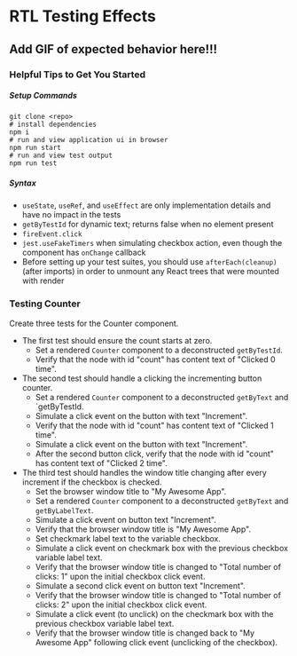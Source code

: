 # RTL Testing Effects

## Add GIF of expected behavior here!!!

### Helpful Tips to Get You Started

##### Setup Commands
```
git clone <repo>
# install dependencies
npm i
# run and view application ui in browser
npm run start
# run and view test output 
npm run test
```

##### Syntax
- `useState`, `useRef`, and `useEffect` are only implementation details and have no impact in the tests
- `getByTestId` for dynamic text; returns false when no element present
- `fireEvent.click`
- `jest.useFakeTimers` when simulating checkbox action, even though the component has `onChange` callback
- Before setting up your test suites, you should use `afterEach(cleanup)` (after imports) in order to unmount any React trees that were mounted with render

### Testing Counter
Create three tests for the Counter component.

- The first test should ensure the count starts at zero.
  - Set a rendered `Counter` component to a deconstructed `getByTestId`.
  - Verify that the node with id "count" has content text of "Clicked 0 time".
- The second test should handle a clicking the incrementing button counter.
  - Set a rendered `Counter` component to a deconstructed `getByText` and `getByTestId.
  - Simulate a click event on the button with text "Increment".
  - Verify that the node with id "count" has content text of "Clicked 1 time".
  - Simulate a click event on the button with text "Increment".
  - After the second button click, verify that the node with id "count" has content text of "Clicked 2 time".
- The third test should handles the window title changing after every increment if the checkbox is checked.
  - Set the browser window title to "My Awesome App".
  - Set a rendered `Counter` component to a deconstructed `getByText` and `getByLabelText`.
  - Simulate a click event on button text "Increment".
  - Verify that the browser window title is "My Awesome App".
  - Set checkmark label text to the variable checkbox.
  - Simulate a click event on checkmark box with the previous checkbox variable label text.
  - Verify that the browser window title is changed to "Total number of clicks: 1" upon the initial checkbox click event.
  - Simulate a second click event on button text "Increment".
  - Verify that the browser window title is changed to "Total number of clicks: 2" upon the initial checkbox click event.
  - Simulate a click event (to unclick) on the checkmark box with the previous checkbox variable label text.
  - Verify that the browser window title is changed back to "My Awesome App" following click event (unclicking of the checkbox).
  


